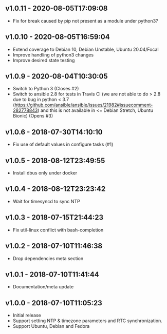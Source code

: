 v1.0.11 - 2020-08-05T17:09:08
-----------------------------

* Fix for break caused by pip not present as a module under python3?

v1.0.10 - 2020-08-05T16:59:04
-----------------------------

* Extend coverage to Debian 10, Debian Unstable, Ubuntu 20.04/Focal
* Improve handling of python3 changes
* Improve desired state testing

v1.0.9 - 2020-08-04T10:30:05
----------------------------

* Switch to Python 3 (Closes #2)
* Switch to ansible 2.8 for tests in Travis CI
  (we are not able to do > 2.8 due to bug in python < 3.7
  (https://github.com/ansible/ansible/issues/21982#issuecomment-282778843)
  and this is not available in <= Debian Stretch, Ubuntu Bionic) (Opens #3)

v1.0.6 - 2018-07-30T14:10:10
----------------------------

* Fix use of default values in configure tasks (#1)

v1.0.5 - 2018-08-12T23:49:55
----------------------------

* Install dbus only under docker

v1.0.4 - 2018-08-12T23:23:42
----------------------------

* Wait for timesyncd to sync NTP

v1.0.3 - 2018-07-15T21:44:23
----------------------------

* Fix util-linux conflict with bash-completion

v1.0.2 - 2018-07-10T11:46:38
----------------------------

* Drop dependencies meta section

v1.0.1 - 2018-07-10T11:41:44
----------------------------

* Documentation/meta update

v1.0.0 - 2018-07-10T11:05:23
----------------------------

* Initial release
* Support setting NTP & timezone parameters and RTC synchronization.
* Support Ubuntu, Debian and Fedora
